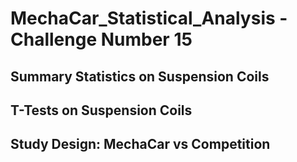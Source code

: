 # MechaCar_Statistical_Analysis - Challenge Number 15 

## Summary Statistics on Suspension Coils

## T-Tests on Suspension Coils

## Study Design: MechaCar vs Competition

